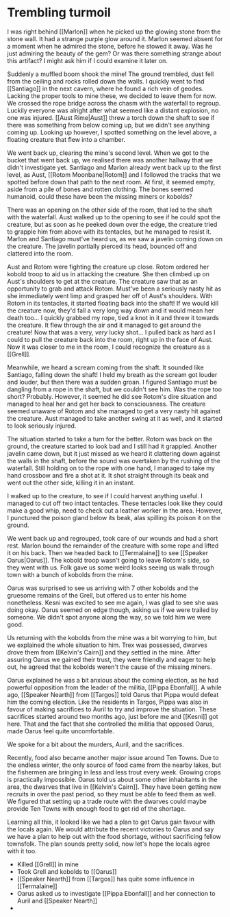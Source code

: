 # Trembling turmoil
I was right behind [[Marlon]] when he picked up the glowing stone from the stone wall. It had a strange purple glow around it. Marlon seemed absent for a moment when he admired the stone, before he stowed it away. Was he just admiring the beauty of the gem? Or was there something strange about this artifact? I might ask him if I could examine it later on.

Suddenly a muffled boom shook the mine! The ground trembled, dust fell from the ceiling and rocks rolled down the walls. I quickly went to find [[Santiago]] in the next cavern, where he found a rich vein of geodes. Lacking the proper tools to mine these, we decided to leave them for now. We crossed the rope bridge across the chasm with the waterfall to regroup. Luckily everyone was alright after what seemed like a distant explosion, no one was injured. [[Aust Rime|Aust]] threw a torch down the shaft to see if there was something from below coming up, but we didn't see anything coming up. Looking up however, I spotted something on the level above, a floating creature that flew into a chamber.

We went back up, clearing the mine's second level. When we got to the bucket that went back up, we realised there was another hallway that we didn't investigate yet. Santiago and Marlon already went back up to the first level, as Aust, [[Rotom Moonbane|Rotom]] and I followed the tracks that we spotted before down that path to the next room. At first, it seemed empty, aside from a pile of bones and rotten clothing. The bones seemed humanoid, could these have been the missing miners or kobolds?

There was an opening on the other side of the room, that led to the shaft with the waterfall. Aust walked up to the opening to see if he could spot the creature, but as soon as he peeked down over the edge, the creature tried to grapple him from above with its tentacles, but he managed to resist it. Marlon and Santiago must've heard us, as we saw a javelin coming down on the creature. The javelin partially pierced its head, bounced off and clattered into the room.

Aust and Rotom were fighting the creature up close. Rotom ordered her kobold troop to aid us in attacking the creature. She then climbed up on Aust's shoulders to get at the creature. The creature saw that as an opportunity to grab and attack Rotom. Must've been a seriously nasty hit as she immediately went limp and grasped her off of Aust's shoulders. With Rotom in its tentacles, it started floating back into the shaft! If we would kill the creature now, they'd fall a very long way down and it would mean her death too... I quickly grabbed my rope, tied a knot in it and threw it towards the creature. It flew through the air and it managed to get around the creature! Now that was a very, _very_ lucky shot... I pulled back as hard as I could to pull the creature back into the room, right up in the face of Aust. Now it was closer to me in the room, I could recognize the creature as a [[Grell]].

Meanwhile, we heard a scream coming from the shaft. It sounded like Santiago, falling down the shaft! I held my breath as the scream got louder and louder, but then there was a sudden groan. I figured Santiago must be dangling from a rope in the shaft, but we couldn't see him. Was the rope too short? Probably. However, it seemed he did see Rotom's dire situation and managed to heal her and get her back to consciousness. The creature seemed unaware of Rotom and she managed to get a very nasty hit against the creature. Aust managed to take another swing at it as well, and it started to look seriously injured. 

The situation started to take a turn for the better. Rotom was back on the ground, the creature started to look bad and I still had it grappled. Another javelin came down, but it just missed as we heard it clattering down against the walls in the shaft, before the sound was overtaken by the rushing of the waterfall. Still holding on to the rope with one hand, I managed to take my hand crossbow and fire a shot at it. It shot straight through its beak and went out the other side, killing it in an instant.

I walked up to the creature, to see if I could harvest anything useful. I managed to cut off two intact tentacles. These tentacles look like they could make a good whip, need to check out a leather worker in the area. However, I punctured the poison gland below its beak, alas spilling its poison it on the ground. 

We went back up and regrouped, took care of our wounds and had a short rest. Marlon bound the remainder of the creature with some rope and lifted it on his back. Then we headed back to [[Termalaine]] to see [[Speaker Oarus|Oarus]]. The kobold troop wasn't going to leave Rotom's side, so they went with us. Folk gave us some weird looks seeing us walk through town with a bunch of kobolds from the mine.

Oarus was surprised to see us arriving with 7 other kobolds and the gruesome remains of the Grell, but offered us to enter his home nonetheless. Kesni was excited to see me again, I was glad to see she was doing okay. Oarus seemed on edge though, asking us if we were trailed by someone. We didn't spot anyone along the way, so we told him we were good. 

Us returning with the kobolds from the mine was a bit worrying to him, but we explained the whole situation to him. Trex was possessed, dwarves drove them from [[Kelvin's Cairn]] and they settled in the mine. After assuring Oarus we gained their trust, they were friendly and eager to help out, he agreed that the kobolds weren't the cause of the missing miners.

Oarus explained he was a bit anxious about the coming election, as he had powerful opposition from the leader of the militia, [[Pippa Ebonfall]]. A while ago, [[Speaker Nearth]] from [[Targos]] told Oarus that Pippa would defeat him the coming election. Like the residents in Targos, Pippa was also in favour of making sacrifices to Auril to try and improve the situation. These sacrifices started around two months ago, just before me and [[Kesni]] got here. That and the fact that she controlled the militia that opposed Oarus, made Oarus feel quite uncomfortable. 

We spoke for a bit about the murders, Auril, and the sacrifices.

Recently, food also became another major issue around Ten Towns. Due to the endless winter, the only source of food came from the nearby lakes, but the fishermen are bringing in less and less trout every week. Growing crops is practically impossible. Oarus told us about some other inhabitants in the area, the dwarves that live in [[Kelvin's Cairn]]. They have been getting new recruits in over the past period, so they must be able to feed them as well. We figured that setting up a trade route with the dwarves could maybe provide Ten Towns with enough food to get rid of the shortage.

Learning all this, it looked like we had a plan to get Oarus gain favour with the locals again. We would attribute the recent victories to Oarus and say we have a plan to help out with the food shortage, without sacrificing fellow townsfolk. The plan sounds pretty solid, now let's hope the locals agree with it too.



- Killed [[Grell]] in mine
- Took Grell and kobolds to [[Oarus]]
- [[Speaker Nearth]] from [[Targos]] has quite some influence in [[Termalaine]]
- Oarus asked us to investigate [[Pippa Ebonfall]] and her connection to Auril and [[Speaker Nearth]]
- 